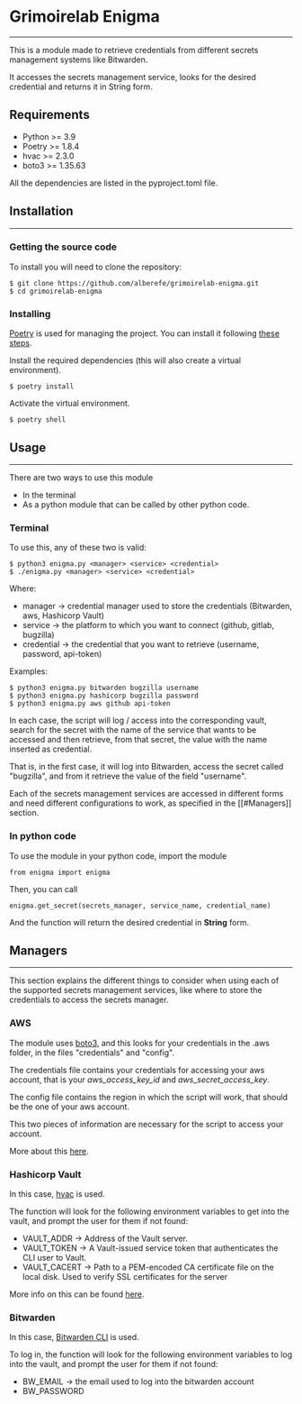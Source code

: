 # Grimoirelab Enigma
---

This is a module made to retrieve credentials from different secrets management systems like Bitwarden.

It accesses the secrets management service, looks for the desired credential and returns it in String form. 

## Requirements

- Python >= 3.9
- Poetry >= 1.8.4
- hvac >= 2.3.0
- boto3 >= 1.35.63

All the dependencies are listed in the pyproject.toml file.

## Installation
---

### Getting the source code

To install you will need to clone the repository:

```
$ git clone https://github.com/alberefe/grimoirelab-enigma.git 
$ cd grimoirelab-enigma
```

### Installing

[Poetry]( https://python-poetry.org/) is used for managing the project. You can install it following [these steps](https://python-poetry.org/docs/#installing-with-pipx).

Install the required dependencies (this will also create a virtual environment).

```
$ poetry install
```

Activate the virtual environment. 

```
$ poetry shell
```


## Usage
---

There are two ways to use this module

- In the terminal
- As a python module that can be called by other python code. 

### Terminal 

To use this, any of these two is valid:

```
$ python3 enigma.py <manager> <service> <credential>
$ ./enigma.py <manager> <service> <credential>
```

Where:

- manager → credential manager used to store the credentials (Bitwarden, aws, Hashicorp Vault)
- service → the platform to which you want to connect (github, gitlab, bugzilla)
- credential → the credential that you want to retrieve (username, password, api-token)

Examples:

```
$ python3 enigma.py bitwarden bugzilla username
$ python3 enigma.py hashicorp bugzilla password
$ python3 enigma.py aws github api-token
```

In each case, the script will log / access into the corresponding vault, search for the secret with the name of the service that wants to be accessed and then retrieve, from that secret, the value with the name inserted as credential. 

That is, in the first case, it will log into Bitwarden, access the secret called "bugzilla", and from it retrieve the value of the field "username". 

Each of the secrets management services are accessed in different forms and need different configurations to work, as specified in the [[#Managers]] section.

### In python code

To use the module in your python code, import the module

```
from enigma import enigma
```

Then, you can call 

```
enigma.get_secret(secrets_manager, service_name, credential_name)
```

And the function will return the desired credential in **String** form. 

## Managers
---

This section explains the different things to consider when using each of the supported secrets management services, like where to store the credentials to access the secrets manager.

### AWS

The module uses [boto3](https://boto3.amazonaws.com/v1/documentation/api/latest/index.html), and this looks for your credentials in the .aws folder, in the files "credentials" and "config".  

The credentials file contains your credentials for accessing your aws account, that is your *aws_access_key_id* and *aws_secret_access_key*. 

The config file contains the region in which the script will work, that should be the one of your aws account. 

This two pieces of information are necessary for the script to access your account.

More about this [here](https://docs.aws.amazon.com/sdkref/latest/guide/file-location.html). 

### Hashicorp Vault

In this case, [hvac](https://hvac.readthedocs.io/en/stable/overview.html) is used. 

The function will look for the following environment variables to get into the vault, and prompt the user for them if not found:

- VAULT_ADDR  → Address of the Vault server.
- VAULT_TOKEN → A Vault-issued service token that authenticates the CLI user to Vault.
- VAULT_CACERT → Path to a PEM-encoded CA certificate file on the local disk. Used to verify SSL certificates for the server

More info on this can be found [here](https://developer.hashicorp.com/vault/docs/commands).

### Bitwarden

In this case, [Bitwarden CLI](https://bitwarden.com/help/cli/) is used. 

To log in, the function will look for the following environment variables to log into the vault, and prompt the user for them if not found:

- BW_EMAIL → the email used to log into the bitwarden account
- BW_PASSWORD